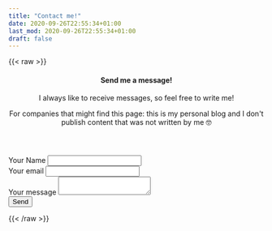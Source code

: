 ```yaml
---
title: "Contact me!"
date: 2020-09-26T22:55:34+01:00
last_mod: 2020-09-26T22:55:34+01:00
draft: false
---
```


{{< raw >}}
<article class="card card-outline mb-4">
  <div class="card-body">
    <header>
      <h4 class="card-title">Send me a message!</h4>
      <p>I always like to receive messages, so feel free to write me!</p>
      <p>For companies that might find this page: this is my personal blog and I don't publish content that was not written by me 🤓</p>
    </header>
    <form
        action="https://formspree.io/mwkwplkv"
        method="POST"
    >
      <div class="form-group">
          <label>Your Name</label>
          <input type="text" name="name" id="name" class="form-control" name="_replyto">
      </div>
      <div class="form-group">
          <label>Your email</label>
          <input type="text" class="form-control" name="_replyto">
      </div>
      <div class="form-group">
          <label>Your message</label>
          <textarea name="message" class="form-control"></textarea>
      </div>
      <button type="submit" class="btn btn-dark">Send</button>
    </form>
  </div>
</article>
{{< /raw >}}
